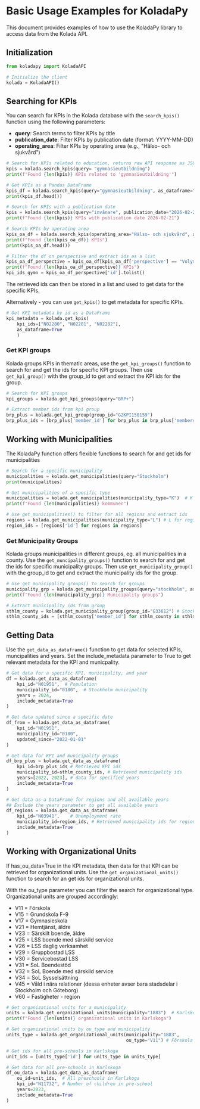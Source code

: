 # Basic Usage Examples for KoladaPy

This document provides examples of how to use the KoladaPy library to access data from the Kolada API.

## Initialization

```python
from koladapy import KoladaAPI

# Initialize the client
kolada = KoladaAPI()
```

## Searching for KPIs

You can search for KPIs in the Kolada database with the `search_kpis()` function using the following parameters:

- **query**: Search terms to filter KPIs by title
- **publication_date**: Filter KPIs by publication date (format: YYYY-MM-DD)
- **operating_area**: Filter KPIs by operating area (e.g., "Hälso- och sjukvård")

```python
# Search for KPIs related to education, returns raw API response as JSON
kpis = kolada.search_kpis(query= "gymnasieutbildning")
print(f"Found {len(kpis)} KPIs related to 'gymnasieutbildning'")

# Get KPIs as a Pandas DataFrame
kpis_df = kolada.search_kpis(query="gymnasieutbildning", as_dataframe=True)
print(kpis_df.head())

# Search for KPIs with a publication date
kpis = kolada.search_kpis(query="invånare", publication_date="2026-02-21")
print(f"Found {len(kpis)} KPIs with publication date 2026-02-21")

# Search KPIs by operating area
kpis_oa_df = kolada.search_kpis(operating_area="Hälso- och sjukvård", as_dataframe=True)
print(f"Found {len(kpis_oa_df)} KPIs")
print(kpis_oa_df.head())

# Filter the df on perspective and extract ids as a list
kpis_oa_df_perspective = kpis_oa_df[kpis_oa_df['perspective'] == "Volymer"]
print(f"Found {len(kpis_oa_df_perspective)} KPIs")
kpi_ids_gymn = kpis_oa_df_perspective['id'].tolist()
```

The retrieved ids can then be stored in a list and used to get data for the specific KPIs.

Alternatively - you can use `get_kpis()` to get metadata for specific KPIs.

```python
# Get KPI metadata by id as a DataFrame
kpi_metadata = kolada.get_kpis(
    kpi_ids=["N02280", "N02281", "N02282"],
    as_dataframe=True
    )
```

### Get KPI groups

Kolada groups KPIs in thematic areas, use the `get_kpi_groups()` function to search for and get the ids for specific KPI groups. Then use `get_kpi_group()` with the group_id to get and extract the KPI ids for the group. 

```python
# Search for KPI groups
kpi_groups = kolada.get_kpi_groups(query="BRP+")

# Extract member ids from kpi group
brp_plus = kolada.get_kpi_group(group_id="G2KPI150159")
brp_plus_ids = [brp_plus['member_id'] for brp_plus in brp_plus['members']]
```

## Working with Municipalities

The KoladaPy function offers flexible functions to search for and get ids for municipalities

```python
# Search for a specific municipality
municipalities = kolada.get_municipalities(query="Stockholm")
print(municipalities)

# Get municipalities of a specific type
municipalities = kolada.get_municipalities(municipality_type="K")  # K for kommun
print(f"Found {len(municipalities)} kommuner")

# Use get_municipalities() to filter for all regions and extract ids
regions = kolada.get_municipalities(municipality_type="L") # L for region
region_ids = [regions['id'] for regions in regions]
```

### Get Municipality Groups

Kolada groups municipalities in different groups, eg. all municipalities in a county. Use the `get_muncipality_groups()` function to search for and get the ids for specific municipality groups. Then use `get_municipality_group()` with the group_id to get and extract the municipality ids for the group.

```python
# Use get_municipality_groups() to search for groups
municipality_grp = kolada.get_municipality_groups(query="stockholm", as_dataframe=True)
print(f"Found {len(municipality_grp)} Municipality groups")

# Extract municipality ids from group
sthlm_county = kolada.get_municipality_group(group_id="G33612") # Stockholm county
sthlm_county_ids = [sthlm_county['member_id'] for sthlm_county in sthlm_county['members']]
```

## Getting Data

Use the `get_data_as_dataframe()` function to get data for selected KPIs, muncipalities and years. Set the include_metadata parameter to True to get relevant metadata for the KPI and municpality.

```python
# Get data for a specific KPI, municipality, and year
df = kolada.get_data_as_dataframe(
    kpi_id="N01951",  # Population
    municipality_id="0180",  # Stockholm municipality
    years = 2024,
    include_metadata=True
)

# Get data updated since a specific date
df_from = kolada.get_data_as_dataframe(
    kpi_id="N01951",
    municipality_id="0180",
    updated_since="2022-01-01"
)

# Get data for KPI and municipality groups
df_brp_plus = kolada.get_data_as_dataframe(
    kpi_id=brp_plus_ids # Retrieved KPI ids
    municipality_id=sthlm_county_ids, # Retrieved municipality ids
    years=[2022, 2023], # data for specified years
    include_metadata=True
)

# Get data as a DataFrame for regions and all available years
## Exclude the years parameter to get all available years
df_regions = kolada.get_data_as_dataframe(
    kpi_id="N03941",    # Unemployment rate
    municipality_id=region_ids, # Retrieved municipality ids for regions
    include_metadata=True
)
```

## Working with Organizational Units

If has_ou_data=True in the KPI metadata, then data for that KPI can be retrieved for organizational units. Use the `get_organizational_units()` function to search for an get ids for organizational units.

With the ou_type parameter you can filter the search for organizational type. Organizational units are grouped accordingly:

- V11 = Förskola
- V15 = Grundskola F-9
- V17 = Gymnasieskola
- V21 = Hemtjänst, äldre
- V23 = Särskilt boende, äldre
- V25 = LSS boende med särskild service
- V26 = LSS daglig verksamhet
- V29 = Gruppbostad LSS
- V30 = Servicebostad LSS
- V31 = SoL Boendestöd
- V32 = SoL Boende med särskild service
- V34 = SoL Sysselsättning
- V45 = Våld i nära relationer (dessa enheter avser bara stadsdelar i Stockholm och Göteborg)
- V60 = Fastigheter - region

```python
# Get organizational units for a municipality
units = kolada.get_organizational_units(municipality="1883")  # Karlskoga municipality
print(f"Found {len(units)} organizational units in Karlskoga")

# Get organizational units by ou_type and municipality
units_type = kolada.get_organizational_units(municipality="1883",
                                             ou_type="V11") # Förskola (pre-schools)

# Get ids for all pre-schools in Karlskoga
unit_ids = [units_type['id'] for units_type in units_type]

# Get data for all pre-schools in Karlskoga
df_ou_data = kolada.get_data_as_dataframe(
    ou_id=unit_ids,  # All preschools in Karlskoga
    kpi_id="N11732", # Number of children in pre-school
    years=2023,
    include_metadata=True
)
```